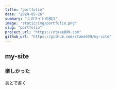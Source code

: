 ```yaml
---
title: "portfolio"
date: "2024-05-26"
summary: "このサイトの紹介"
image: "static/img/portfolio.png"
slug: "portfolio"
project_url: "https://ctake099.com"
github_url: "https://github.com/ctake099/my-site"
---
```


## my-site

### 楽しかった

あとで書く